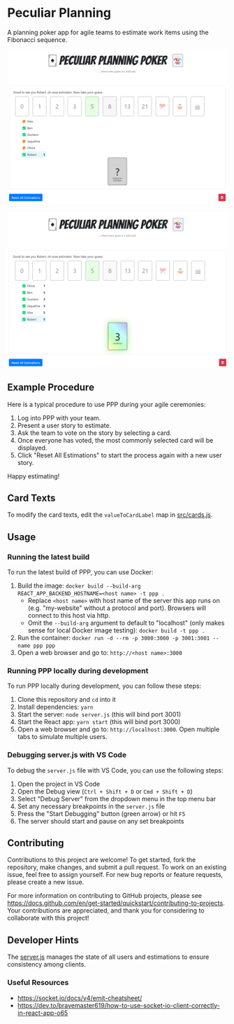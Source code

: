 # Peculiar Planning 

A planning poker app for agile teams to estimate work items using the Fibonacci sequence.

<p align="center">
  <kbd>
    <img src="readme/screen1.png" alt="Screenshot of PPP" />
  </kbd>
  <br/>
  <br/>
  <kbd>
    <img src="readme/screen2.png" alt="Screenshot of PPP" />
  </kbd>
</p>

## Example Procedure

Here is a typical procedure to use PPP during your agile ceremonies:

1. Log into PPP with your team.
2. Present a user story to estimate.
3. Ask the team to vote on the story by selecting a card.
4. Once everyone has voted, the most commonly selected card will be displayed.
5. Click "Reset All Estimations" to start the process again with a new user story.

Happy estimating! 

## Card Texts

To modify the card texts, edit the `valueToCardLabel` map in [src/cards.js](src/cards.js).

## Usage

### Running the latest build

To run the latest build of PPP, you can use Docker:

1. Build the image: `docker build --build-arg REACT_APP_BACKEND_HOSTNAME=<host name> -t ppp .`
   * Replace `<host name>` with host name of the server this app runs on (e.g. "my-website" without a protocol and port). Browsers will connect to this host via http.
   * Omit the `--build-arg` argument to default to "localhost" (only makes sense for local Docker image testing): `docker build -t ppp .`
2. Run the container: `docker run -d --rm -p 3000:3000 -p 3001:3001 --name ppp ppp`
3. Open a web browser and go to: `http://<host name>:3000`

### Running PPP locally during development

To run PPP locally during development, you can follow these steps:

1. Clone this repository and `cd` into it
2. Install dependencies: `yarn`
3. Start the server: `node server.js` (this will bind port 3001)
4. Start the React app: `yarn start` (this will bind port 3000)
5. Open a web browser and go to: `http://localhost:3000`. Open multiple tabs to simulate multiple users.

### Debugging server.js with VS Code

To debug the `server.js` file with VS Code, you can use the following steps:

1. Open the project in VS Code
2. Open the Debug view (`Ctrl + Shift + D` or `Cmd + Shift + D`)
3. Select "Debug Server" from the dropdown menu in the top menu bar
4. Set any necessary breakpoints in the `server.js` file
5. Press the "Start Debugging" button (green arrow) or hit `F5`
6. The server should start and pause on any set breakpoints

## Contributing
Contributions to this project are welcome! To get started, fork the repository, make changes, and submit a pull request. To work on an existing issue, feel free to assign yourself. For new bug reports or feature requests, please create a new issue.

For more information on contributing to GitHub projects, please see https://docs.github.com/en/get-started/quickstart/contributing-to-projects. Your contributions are appreciated, and thank you for considering to collaborate with this project!

## Developer Hints
The [server.js](server.js) manages the state of all users and estimations to ensure consistency among clients. 

### Useful Resources
* https://socket.io/docs/v4/emit-cheatsheet/
* https://dev.to/bravemaster619/how-to-use-socket-io-client-correctly-in-react-app-o65
